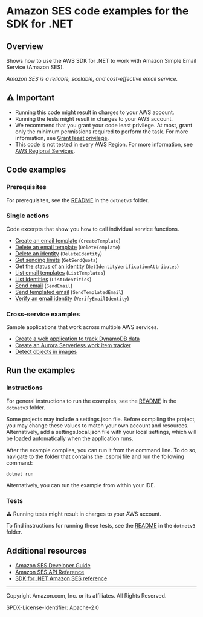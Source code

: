 <!--Generated by WRITEME on 2023-04-25 16:11:42.941878 (UTC)-->
# Amazon SES code examples for the SDK for .NET

## Overview

Shows how to use the AWS SDK for .NET to work with Amazon Simple Email Service (Amazon SES).

<!--custom.overview.start-->
<!--custom.overview.end-->

*Amazon SES is a reliable, scalable, and cost-effective email service.*

## ⚠ Important

* Running this code might result in charges to your AWS account.
* Running the tests might result in charges to your AWS account.
* We recommend that you grant your code least privilege. At most, grant only the minimum permissions required to perform the task. For more information, see [Grant least privilege](https://docs.aws.amazon.com/IAM/latest/UserGuide/best-practices.html#grant-least-privilege).
* This code is not tested in every AWS Region. For more information, see [AWS Regional Services](https://aws.amazon.com/about-aws/global-infrastructure/regional-product-services).

<!--custom.important.start-->
<!--custom.important.end-->

## Code examples

### Prerequisites

For prerequisites, see the [README](../README.md#Prerequisites) in the `dotnetv3` folder.


<!--custom.prerequisites.start-->
<!--custom.prerequisites.end-->

### Single actions

Code excerpts that show you how to call individual service functions.

* [Create an email template](Actions/SESWrapper.cs#L262) (`CreateTemplate`)
* [Delete an email template](Actions/SESWrapper.cs#L343) (`DeleteTemplate`)
* [Delete an identity](Actions/SESWrapper.cs#L119) (`DeleteIdentity`)
* [Get sending limits](Actions/SESWrapper.cs#L212) (`GetSendQuota`)
* [Get the status of an identity](Actions/SESWrapper.cs#L56) (`GetIdentityVerificationAttributes`)
* [List email templates](Actions/SESWrapper.cs#L237) (`ListTemplates`)
* [List identities](Actions/SESWrapper.cs#L27) (`ListIdentities`)
* [Send email](Actions/SESWrapper.cs#L148) (`SendEmail`)
* [Send templated email](Actions/SESWrapper.cs#L301) (`SendTemplatedEmail`)
* [Verify an email identity](Actions/SESWrapper.cs#L87) (`VerifyEmailIdentity`)

### Cross-service examples

Sample applications that work across multiple AWS services.

* [Create a web application to track DynamoDB data](../cross_service/DynamoDbItemTracker) 
* [Create an Aurora Serverless work item tracker](../cross_service/AuroraItemTracker) 
* [Detect objects in images](../cross-service/PhotoAnalyzerApp) 

## Run the examples

### Instructions


For general instructions to run the examples, see the [README](../README.md#building-and-running-the-code-examples) in the `dotnetv3` folder.

Some projects may include a settings.json file. Before compiling the project,
you may change these values to match your own account and resources. Alternatively, add a settings.local.json file with
your local settings, which will be loaded automatically when the application runs.

After the example compiles, you can run it from the command line. To do so, navigate to
the folder that contains the .csproj file and run the following command:

```
dotnet run
```
Alternatively, you can run the example from within your IDE.


<!--custom.instructions.start-->
<!--custom.instructions.end-->



### Tests

⚠ Running tests might result in charges to your AWS account.


To find instructions for running these tests, see the [README](../README.md#Tests)
in the `dotnetv3` folder.



<!--custom.tests.start-->
<!--custom.tests.end-->

## Additional resources

* [Amazon SES Developer Guide](https://docs.aws.amazon.com/ses/latest/dg/Welcome.html)
* [Amazon SES API Reference](https://docs.aws.amazon.com/ses/latest/APIReference/Welcome.html)
* [SDK for .NET Amazon SES reference](https://docs.aws.amazon.com/sdkfornet/v3/apidocs/items/Ses/NSes.html)

<!--custom.resources.start-->
<!--custom.resources.end-->

---

Copyright Amazon.com, Inc. or its affiliates. All Rights Reserved.

SPDX-License-Identifier: Apache-2.0
